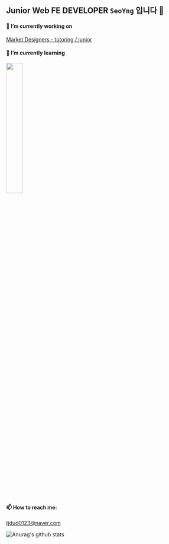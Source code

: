 ## Junior Web FE DEVELOPER `SeoYng` 입니다 👋

#### 🔭 I’m currently working on 
[Market Designers - tutoring / junior](https://junior.tutoring.co.kr/)
#### 🌱 I’m currently learning
<img src="https://user-images.githubusercontent.com/22907830/95611782-46dd8d00-0a9d-11eb-83bd-ac6116ada559.png" width="30%">

#### 📫 How to reach me:
tjdud0123@naver.com

![Anurag's github stats](https://github-readme-stats.vercel.app/api?username=tjdud0123&show_icons=true&theme=tokyonight)

<!--
**tjdud0123/tjdud0123** is a ✨ _special_ ✨ repository because its `README.md` (this file) appears on your GitHub profile.

Here are some ideas to get you started:

- 🔭 I’m currently working on ...
- 🌱 I’m currently learning ...
- 👯 I’m looking to collaborate on ...
- 🤔 I’m looking for help with ...
- 💬 Ask me about ...
- 📫 How to reach me: ...
- 😄 Pronouns: ...
- ⚡ Fun fact: ...
-->
